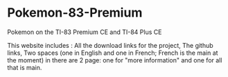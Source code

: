 # Pokemon-83-Premium
Pokemon on the TI-83 Premium CE and TI-84 Plus CE

This website includes : 
All the download links for the project,
The github links,
Two spaces (one in English and one in French; French is the main at the moment) in there are 2 page:
one for "more  information" and one for all that is main. 
